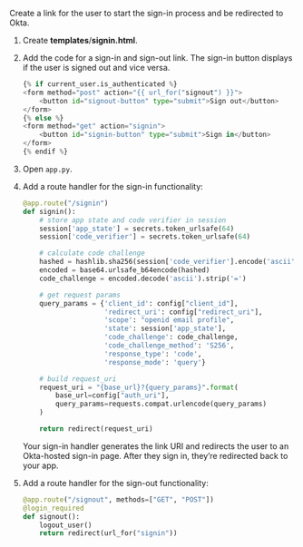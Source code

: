 Create a link for the user to start the sign-in process and be redirected to Okta.

1. Create **templates**/**signin.html**.
1. Add the code for a sign-in and sign-out link. The sign-in button displays if the user is signed out and vice versa.


   ```python
   {% if current_user.is_authenticated %}
   <form method="post" action="{{ url_for("signout") }}">
       <button id="signout-button" type="submit">Sign out</button>
   </form>
   {% else %}
   <form method="get" action="signin">
       <button id="signin-button" type="submit">Sign in</button>
   </form>
   {% endif %}
   ```

1. Open `app.py`.
1. Add a route handler for the sign-in functionality:

   ```py
   @app.route("/signin")
   def signin():
       # store app state and code verifier in session
       session['app_state'] = secrets.token_urlsafe(64)
       session['code_verifier'] = secrets.token_urlsafe(64)

       # calculate code challenge
       hashed = hashlib.sha256(session['code_verifier'].encode('ascii')).digest()
       encoded = base64.urlsafe_b64encode(hashed)
       code_challenge = encoded.decode('ascii').strip('=')

       # get request params
       query_params = {'client_id': config["client_id"],
                       'redirect_uri': config["redirect_uri"],
                       'scope': "openid email profile",
                       'state': session['app_state'],
                       'code_challenge': code_challenge,
                       'code_challenge_method': 'S256',
                       'response_type': 'code',
                       'response_mode': 'query'}

       # build request_uri
       request_uri = "{base_url}?{query_params}".format(
           base_url=config["auth_uri"],
           query_params=requests.compat.urlencode(query_params)
       )

       return redirect(request_uri)
   ```

   Your sign-in handler generates the link URI and redirects the user to an Okta-hosted sign-in page. After they sign in, they’re redirected back to your app.

1. Add a route handler for the sign-out functionality:

   ```py
   @app.route("/signout", methods=["GET", "POST"])
   @login_required
   def signout():
       logout_user()
       return redirect(url_for("signin"))
   ```
